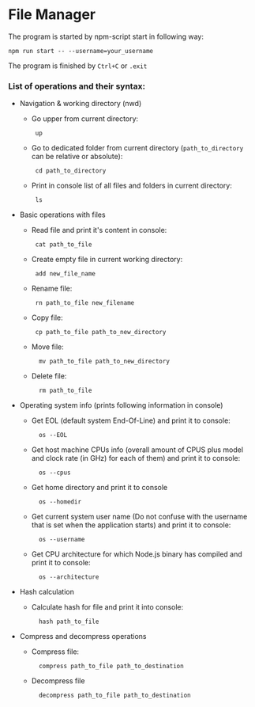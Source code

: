 # File Manager
The program is started by npm-script start in following way:

    npm run start -- --username=your_username
The program is finished by ```Ctrl+C``` or ```.exit```
### List of operations and their syntax:
* Navigation & working directory (nwd)
    * Go upper from current directory:
 
           up   
    * Go to dedicated folder from current directory (```path_to_directory``` can be relative or absolute):

           cd path_to_directory
    * Print in console list of all files and folders in current directory:
                
           ls
* Basic operations with files
    * Read file and print it's content in console:
                
           cat path_to_file
    * Create empty file in current working directory:
    
           add new_file_name
    * Rename file:
                
           rn path_to_file new_filename
    * Copy file:
    
           cp path_to_file path_to_new_directory
    * Move file:
            
            mv path_to_file path_to_new_directory
    * Delete file:

            rm path_to_file
* Operating system info (prints following information in console)
    * Get EOL (default system End-Of-Line) and print it to console:
            
            os --EOL
    * Get host machine CPUs info (overall amount of CPUS plus model and clock rate (in GHz) for each of them) and print it to console:
            
            os --cpus
    * Get home directory and print it to console
            
            os --homedir
    * Get current system user name (Do not confuse with the username that is set when the application starts) and print it to console:
            
            os --username
    * Get CPU architecture for which Node.js binary has compiled and print it to console:
            
            os --architecture
* Hash calculation
    * Calculate hash for file and print it into console:

            hash path_to_file
* Compress and decompress operations
    * Compress file:

            compress path_to_file path_to_destination
    * Decompress file

            decompress path_to_file path_to_destination
